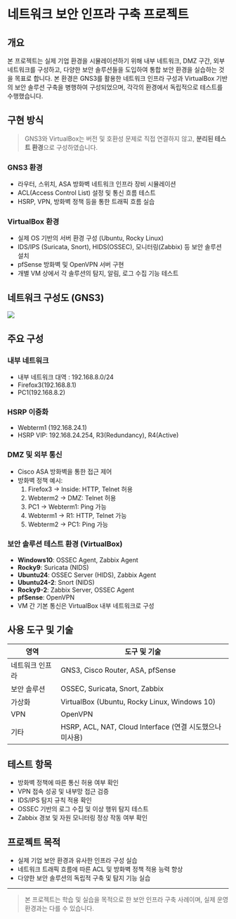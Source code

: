 
# 네트워크 보안 인프라 구축 프로젝트

## 개요

본 프로젝트는 실제 기업 환경을 시뮬레이션하기 위해 내부 네트워크, DMZ 구간, 외부 네트워크를 구성하고, 다양한 보안 솔루션들을 도입하여 통합 보안 환경을 실습하는 것을 목표로 합니다. 본 환경은 GNS3를 활용한 네트워크 인프라 구성과 VirtualBox 기반의 보안 솔루션 구축을 병행하여 구성되었으며, 각각의 환경에서 독립적으로 테스트를 수행했습니다.

## 구현 방식

> GNS3와 VirtualBox는 버전 및 호환성 문제로 직접 연결하지 않고, **분리된 테스트 환경**으로 구성하였습니다.

### GNS3 환경
- 라우터, 스위치, ASA 방화벽 네트워크 인프라 장비 시뮬레이션
- ACL(Access Control List) 설정 및 통신 흐름 테스트
- HSRP, VPN, 방화벽 정책 등을 통한 트래픽 흐름 실습

### VirtualBox 환경
- 실제 OS 기반의 서버 환경 구성 (Ubuntu, Rocky Linux)
- IDS/IPS (Suricata, Snort), HIDS(OSSEC), 모니터링(Zabbix) 등 보안 솔루션 설치
- pfSense 방화벽 및 OpenVPN 서버 구현
- 개별 VM 상에서 각 솔루션의 탐지, 알림, 로그 수집 기능 테스트

## 네트워크 구성도 (GNS3)

<img src=https://github.com/user-attachments/assets/30eb2954-a84b-4dce-9cf1-c8b54dd8131f>

## 주요 구성

### 내부 네트워크
- 내부 네트워크 대역 : 192.168.8.0/24
- Firefox3(192.168.8.1)
- PC1(192.168.8.2)

### HSRP 이중화
- Webterm1 (192.168.24.1)
- HSRP VIP: 192.168.24.254, R3(Redundancy), R4(Active)

### DMZ 및 외부 통신
- Cisco ASA 방화벽을 통한 접근 제어
- 방화벽 정책 예시:
  1. Firefox3 → Inside: HTTP, Telnet 허용
  2. Webterm2 → DMZ: Telnet 허용
  3. PC1 → Webterm1: Ping 가능
  4. Webterm1 → R1: HTTP, Telnet 가능
  5. Webterm2 → PC1: Ping 가능

### 보안 솔루션 테스트 환경 (VirtualBox)
- **Windows10**: OSSEC Agent, Zabbix Agent
- **Rocky9**: Suricata (NIDS)
- **Ubuntu24**: OSSEC Server (HIDS), Zabbix Agent
- **Ubuntu24-2**: Snort (NIDS)
- **Rocky9-2**: Zabbix Server, OSSEC Agent
- **pfSense**: OpenVPN
- VM 간 기본 통신은 VirtualBox 내부 네트워크로 구성

## 사용 도구 및 기술

| 영역 | 도구 및 기술 |
|------|--------------|
| 네트워크 인프라 | GNS3, Cisco Router, ASA, pfSense |
| 보안 솔루션 | OSSEC, Suricata, Snort, Zabbix |
| 가상화 | VirtualBox (Ubuntu, Rocky Linux, Windows 10) |
| VPN | OpenVPN |
| 기타 | HSRP, ACL, NAT, Cloud Interface (연결 시도했으나 미사용) |

## 테스트 항목
- 방화벽 정책에 따른 통신 허용 여부 확인
- VPN 접속 성공 및 내부망 접근 검증
- IDS/IPS 탐지 규칙 적용 확인
- OSSEC 기반의 로그 수집 및 이상 행위 탐지 테스트
- Zabbix 경보 및 자원 모니터링 정상 작동 여부 확인

## 프로젝트 목적
- 실제 기업 보안 환경과 유사한 인프라 구성 실습
- 네트워크 트래픽 흐름에 따른 ACL 및 방화벽 정책 적용 능력 향상
- 다양한 보안 솔루션의 독립적 구축 및 탐지 기능 실습

---

> 본 프로젝트는 학습 및 실습을 목적으로 한 보안 인프라 구축 사례이며, 실제 운영 환경과는 다를 수 있습니다.

